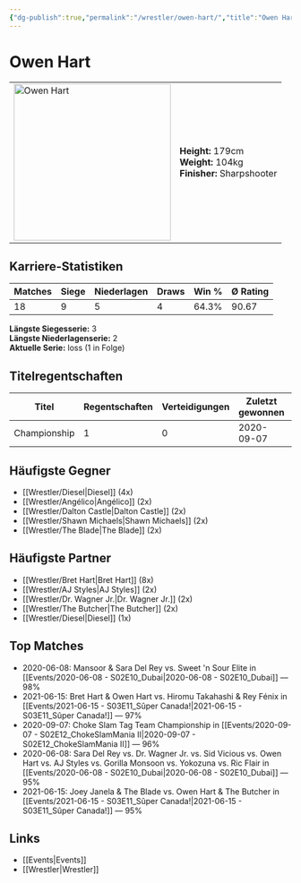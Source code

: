 ```yaml
---
{"dg-publish":true,"permalink":"/wrestler/owen-hart/","title":"Owen Hart","tags":["wrestler"],"noteIcon":""}
---
```



# Owen Hart

<table>
        <tr>
        <td><img src="https://github.com/CptSpaulding1980/choke-slam-wrestling/releases/download/images/Owen_Hart.png" width="280" alt="Owen Hart"></td>
        <td>
        <b>Height:</b> 179cm<br>
        <b>Weight:</b> 104kg<br>
        <b>Finisher:</b> Sharpshooter<br>
        </td>
        </tr>
        </table>
        
## Karriere-Statistiken

| Matches | Siege | Niederlagen | Draws | Win % | Ø Rating |
|---------|-------|-------------|-------|-------|-----------|
| 18 | 9 | 5 | 4 | 64.3% | 90.67 |

**Längste Siegesserie:** 3<br>**Längste Niederlagenserie:** 2<br>**Aktuelle Serie:** loss (1 in Folge)

## Titelregentschaften
| Titel | Regentschaften | Verteidigungen | Zuletzt gewonnen | Aktuell |
|-------|---------------|----------------|------------------|---------|
| Championship | 1 | 0 | 2020-09-07 |  |


## Häufigste Gegner
- [[Wrestler/Diesel\|Diesel]] (4x)
- [[Wrestler/Angélico\|Angélico]] (2x)
- [[Wrestler/Dalton Castle\|Dalton Castle]] (2x)
- [[Wrestler/Shawn Michaels\|Shawn Michaels]] (2x)
- [[Wrestler/The Blade\|The Blade]] (2x)

## Häufigste Partner
- [[Wrestler/Bret Hart\|Bret Hart]] (8x)
- [[Wrestler/AJ Styles\|AJ Styles]] (2x)
- [[Wrestler/Dr. Wagner Jr.\|Dr. Wagner Jr.]] (2x)
- [[Wrestler/The Butcher\|The Butcher]] (2x)
- [[Wrestler/Diesel\|Diesel]] (1x)

## Top Matches
- 2020-06-08: Mansoor & Sara Del Rey vs. Sweet 'n Sour Elite in [[Events/2020-06-08 - S02E10_Dubai\|2020-06-08 - S02E10_Dubai]] — 98%
- 2021-06-15: Bret Hart & Owen Hart vs. Hiromu Takahashi & Rey Fénix in [[Events/2021-06-15 - S03E11_Sûper Canada!\|2021-06-15 - S03E11_Sûper Canada!]] — 97%
- 2020-09-07: Choke Slam Tag Team Championship in [[Events/2020-09-07 - S02E12_ChokeSlamMania II\|2020-09-07 - S02E12_ChokeSlamMania II]] — 96%
- 2020-06-08: Sara Del Rey vs. Dr. Wagner Jr. vs. Sid Vicious vs. Owen Hart vs. AJ Styles vs. Gorilla Monsoon vs. Yokozuna vs. Ric Flair in [[Events/2020-06-08 - S02E10_Dubai\|2020-06-08 - S02E10_Dubai]] — 95%
- 2021-06-15: Joey Janela & The Blade vs. Owen Hart & The Butcher in [[Events/2021-06-15 - S03E11_Sûper Canada!\|2021-06-15 - S03E11_Sûper Canada!]] — 95%

## Links
- [[Events\|Events]]
- [[Wrestler\|Wrestler]]

